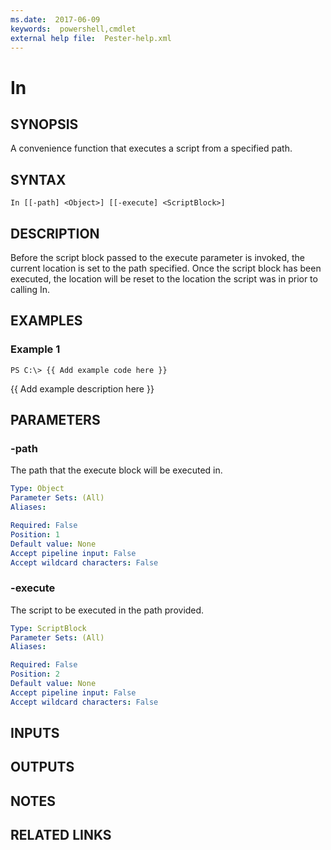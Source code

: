 ```yaml
---
ms.date:  2017-06-09
keywords:  powershell,cmdlet
external help file:  Pester-help.xml
---
```


# In

## SYNOPSIS
A convenience function that executes a script from a specified path.

## SYNTAX

```
In [[-path] <Object>] [[-execute] <ScriptBlock>]
```

## DESCRIPTION
Before the script block passed to the execute parameter is invoked,
the current location is set to the path specified.
Once the script
block has been executed, the location will be reset to the location
the script was in prior to calling In.

## EXAMPLES

### Example 1
```
PS C:\> {{ Add example code here }}
```

{{ Add example description here }}

## PARAMETERS

### -path
The path that the execute block will be executed in.

```yaml
Type: Object
Parameter Sets: (All)
Aliases: 

Required: False
Position: 1
Default value: None
Accept pipeline input: False
Accept wildcard characters: False
```

### -execute
The script to be executed in the path provided.

```yaml
Type: ScriptBlock
Parameter Sets: (All)
Aliases: 

Required: False
Position: 2
Default value: None
Accept pipeline input: False
Accept wildcard characters: False
```

## INPUTS

## OUTPUTS

## NOTES

## RELATED LINKS

